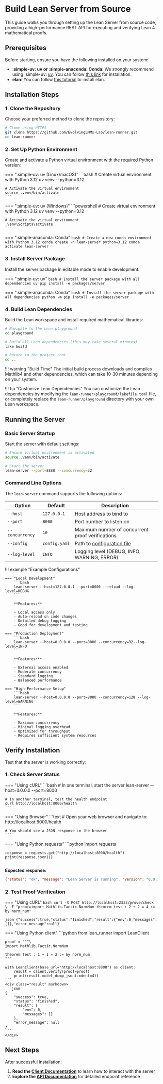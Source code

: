 # Build Lean Server from Source

This guide walks you through setting up the Lean Server from source code, providing a high-performance REST API for executing and verifying Lean 4 mathematical proofs.

## Prerequisites

Before starting, ensure you have the following installed on your system:

- **:simple-uv: uv or :simple-anaconda: Conda**: We strongly recommend using :simple-uv: [uv](https://docs.astral.sh/uv/). You can follow [this link](https://docs.astral.sh/uv/getting-started/installation/) for installation.
- **elan**: You can follow [this tutorial](https://lean-lang.org/install/manual/) to install elan.

## Installation Steps

### 1. Clone the Repository

Choose your preferred method to clone the repository:

```bash
# Clone using HTTPS
git clone https://github.com/EvolvingLMMs-Lab/lean-runner.git
cd lean-runner
```

### 2. Set Up Python Environment

Create and activate a Python virtual environment with the required Python version:

=== ":simple-uv: uv (Linux/macOS)"
    ```bash
    # Create virtual environment with Python 3.12
    uv venv --python=3.12

    # Activate the virtual environment
    source .venv/bin/activate
    ```

=== ":simple-uv: uv (Windows)"
    ```powershell
    # Create virtual environment with Python 3.12
    uv venv --python=3.12

    # Activate the virtual environment
    .venv\Scripts\activate
    ```

=== ":simple-anaconda: Conda"
    ```bash
    # Create a new conda environment with Python 3.12
    conda create -n lean-server python=3.12
    conda activate lean-server
    ```


### 3. Install Server Package

Install the server package in editable mode to enable development:

=== ":simple-uv: uv"
    ```bash
    # Install the server package with all dependencies
    uv pip install -e packages/server
    ```

=== ":simple-anaconda: Conda"
    ```bash
    # Install the server package with all dependencies
    python -m pip install -e packages/server
    ```

### 4. Build Lean Dependencies

Build the Lean workspace and install required mathematical libraries:

```bash
# Navigate to the Lean playground
cd playground

# Build all Lean dependencies (this may take several minutes)
lake build

# Return to the project root
cd ..
```

!!! warning "Build Time"
    The initial build process downloads and compiles Mathlib4 and other dependencies, which can take 10-30 minutes depending on your system.

!!! tip "Customize Lean Dependencies"
    You can customize the Lean dependencies by modifying the `lean-runner/playground/lakefile.toml` file, or completely replace the `lean-runner/playground` directory with your own Lean workspace.

## Running the Server

### Basic Server Startup

Start the server with default settings:

```bash
# Ensure virtual environment is activated
source .venv/bin/activate

# Start the server
lean-server --port=8888 --concurrency=32
```

### Command Line Options

The `lean-server` command supports the following options:

| Option | Default | Description |
|--------|---------|-------------|
| `--host` | `127.0.0.1` | Host address to bind to |
| `--port` | `8000` | Port number to listen on |
| `--concurrency` | `10` | Maximum number of concurrent proof verifications |
| `--config` | `config.yaml` | Path to [configuration file](./config.md) |
| `--log-level` | `INFO` | Logging level (DEBUG, INFO, WARNING, ERROR) |

!!! example "Example Configurations"

    === "Local Development"
        ```bash
        lean-server --host=127.0.0.1 --port=8000 --reload --log-level=DEBUG
        ```

        **Features:**

        - Local access only
        - Auto-reload on code changes
        - Detailed debug logging
        - Good for development and testing

    === "Production Deployment"
        ```bash
        lean-server --host=0.0.0.0 --port=8000 --concurrency=32--log-level=INFO
        ```

        **Features:**

        - External access enabled
        - Moderate concurrency
        - Standard logging
        - Balanced performance

    === "High-Performance Setup"
        ```bash
        lean-server --host=0.0.0.0 --port=8000 --concurrency=128 --log-level=WARNING
        ```

        **Features:**

        - Maximum concurrency
        - Minimal logging overhead
        - Optimized for throughput
        - Requires sufficient system resources


## Verify Installation

Test that the server is working correctly:

### 1. Check Server Status

=== "Using cURL"
    ```bash
    # In one terminal, start the server
    lean-server --host=0.0.0.0 --port=8000

    # In another terminal, test the health endpoint
    curl http://localhost:8000/health
    ```

=== "Using Browser"
    ```text
    # Open your web browser and navigate to:
    http://localhost:8000/health

    # You should see a JSON response in the browser
    ```

=== "Using Python requests"
    ```python
    import requests

    response = requests.get("http://localhost:8000/health")
    print(response.json())
    ```

**Expected response:**
```json
{"status": "ok", "message": "Lean Server is running", "version": "0.0.1"}
```

### 2. Test Proof Verification

=== "Using cURL"
    ```bash
    curl -X POST http://localhost:2333/prove/check \
      -F "proof=import Mathlib.Tactic.NormNum
          theorem test : 2 + 2 = 4 := by norm_num"
    ```
    <div class="result" markdown>
    ```json
    {"success":true,"status":"finished","result":{"env":0,"messages":[]},"error_message":null}
    ```
    </div>


=== "Using Python client"
    ```python
    from lean_runner import LeanClient

    proof = """\
    import Mathlib.Tactic.NormNum

    theorem test : 1 + 1 = 2 := by norm_num
    """

    with LeanClient(base_url="http://localhost:8000") as client:
        result = client.verify(proof=proof)
        print(result.model_dump_json(indent=4))
    ```
    <div class="result" markdown>
    ```json
    {
        "success": true,
        "status": "finished",
        "result": {
            "env": 0,
            "messages": []
        },
        "error_message": null
    }
    ```
    </div>

## Next Steps

After successful installation:

1. **Read the [Client Documentation](../client/index.md)** to learn how to interact with the server
2. **Explore the [API Documentation](../api.md)** for detailed endpoint reference
